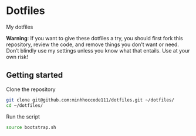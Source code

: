# Dotfiles

My dotfiles

**Warning**: If you want to give these dotfiles a try, you should first fork this repository, review the code, and remove things you don’t want or need. Don’t blindly use my settings unless you know what that entails. Use at your own risk!

## Getting started

Clone the repository

```bash
git clone git@github.com:minhhoccode111/dotfiles.git ~/dotfiles/
cd ~/dotfiles/
```

Run the script

```bash
source bootstrap.sh
```
